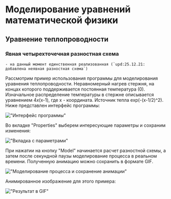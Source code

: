 # Моделирование уравнений математической физики
## Уравнение теплопроводности
### Явная четырехточечная разностная схема
    - на данный момент единственная реализованная (`upd:25.12.21: добавлена неявная разностная схема`)
Рассмотрим пример использования программы для моделирования уравнения теплопроводности. 
Неравномерный нагрев стержня, на концах которого поддерживается постоянная температура (0). Изначальное распределение температуры в стержне описывается уравнением 4*x*(x-1), где x - координата. Источник тепла exp(-(x-1/2)^2).
Ниже представлен интерфейс программы:

  !["Интерфейс программы"](https://i.yapx.ru/PWoXS.png)

Во вкладке "Properties" выберем интересующие параметры и сохраним изменения:

  !["Вкладка с параметрами"](https://i.yapx.ru/PWoXR.png)

При нажатии на кнопку "Model" начинается расчет разностной схемы, а затем после секундной паузы моделирование процесса в реальном времени.
Полученную анимацию можно сохранить в формате GIF.

  !["Моделирование процесса и сохранение анимации"](https://i.yapx.ru/PWoXQ.png)

Анимированное изображение для этого примера:

  !["Результат в GIF"](https://i.yapx.ru/PWoXP.gif)
